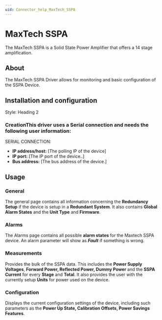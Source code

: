 ```yaml
---
uid: Connector_help_MaxTech_SSPA
---
```


# MaxTech SSPA

The MaxTech SSPA is a Solid State Power Amplifier that offers a 14 stage amplification.

## About

The MaxTech SSPA Driver allows for monitoring and basic configuration of the SSPA Device.

## Installation and configuration

Style: Heading 2

### CreationThis driver uses a Serial connection and needs the following user information:

SERIAL CONNECTION:

- **IP address/host:** \[The polling IP of the device\]
- **IP port:** \[The IP port of the device..\]
- **Bus address:** \[The bus address of the device.\]

## Usage

### General

The general page contains all information concerning the **Redundancy Setup** if the device is setup in a **Redundant System**. It also contains **Global Alarm States** and the **Unit Type** and **Firmware**.

### Alarms

The Alarms page contains all possible **alarm states** for the Maxtech SSPA device. An alarm parameter will show as ***Fault*** if something is wrong.

### Measurements

Provides the bulk of the SSPA data. This includes the **Power Supply Voltages**, **Forward Power, Reflected Power, Dummy Power** and the **SSPA Current** for every **Stage** and **Total**. It also provides the user with the currently setup **Units** for power used on the device.

### Configuration

Displays the current configuration settings of the device, including such parameters as the **Power Up State, Calibration Offsets, Power Savings Features**.
